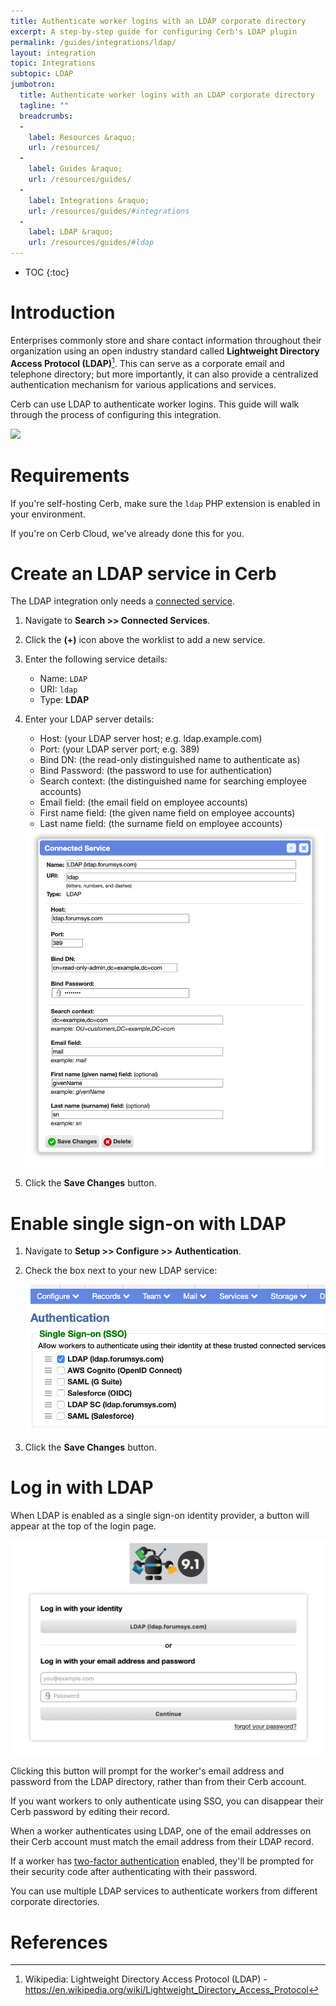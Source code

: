 ```yaml
---
title: Authenticate worker logins with an LDAP corporate directory
excerpt: A step-by-step guide for configuring Cerb's LDAP plugin
permalink: /guides/integrations/ldap/
layout: integration
topic: Integrations
subtopic: LDAP
jumbotron:
  title: Authenticate worker logins with an LDAP corporate directory
  tagline: ""
  breadcrumbs:
  -
    label: Resources &raquo;
    url: /resources/
  -
    label: Guides &raquo;
    url: /resources/guides/
  -
    label: Integrations &raquo;
    url: /resources/guides/#integrations
  -
    label: LDAP &raquo;
    url: /resources/guides/#ldap
---
```


* TOC
{:toc}

# Introduction

Enterprises commonly store and share contact information throughout their organization using an open industry standard called **Lightweight Directory Access Protocol (LDAP)**[^ldap]. This can serve as a corporate email and telephone directory; but more importantly, it can also provide a centralized authentication mechanism for various applications and services.

Cerb can use LDAP to authenticate worker logins. This guide will walk through the process of configuring this integration.

<div class="cerb-screenshot">
<img src="/assets/images/guides/ldap/plugin/cerb-and-ldap.png" class="screenshot">
</div>

# Requirements

If you're self-hosting Cerb, make sure the `ldap` PHP extension is enabled in your environment.

If you're on Cerb Cloud, we've already done this for you.

# Create an LDAP service in Cerb

The LDAP integration only needs a [connected service](/docs/connected-services/).

1. Navigate to **Search >> Connected Services**.

1. Click the **(+)** icon above the worklist to add a new service.

1. Enter the following service details:
	* Name: `LDAP`
	* URI: `ldap`
	* Type: **LDAP**

1. Enter your LDAP server details:
	* Host: (your LDAP server host; e.g. ldap.example.com)
	* Port: (your LDAP server port; e.g. 389)
	* Bind DN: (the read-only distinguished name to authenticate as)
	* Bind Password: (the password to use for authentication)
	* Search context: (the distinguished name for searching employee accounts)
	* Email field: (the email field on employee accounts)
	* First name field: (the given name field on employee accounts)
	* Last name field: (the surname field on employee accounts)

	<div class="cerb-screenshot">
	<img src="/assets/images/guides/ldap/plugin/connected-service.png" class="screenshot">
	</div>

1. Click the **Save Changes** button.

# Enable single sign-on with LDAP

1. Navigate to **Setup >> Configure >> Authentication**.

1. Check the box next to your new LDAP service:

	<div class="cerb-screenshot">
	<img src="/assets/images/guides/ldap/plugin/setup-auth.png" class="screenshot">
	</div>

1. Click the **Save Changes** button.

# Log in with LDAP

When LDAP is enabled as a single sign-on identity provider, a button will appear at the top of the login page.

<div class="cerb-screenshot">
<img src="/assets/images/guides/ldap/plugin/login-ldap-sso.png" class="screenshot">
</div>

Clicking this button will prompt for the worker's email address and password from the LDAP directory, rather than from their Cerb account.

If you want workers to only authenticate using SSO, you can disappear their Cerb password by editing their record.

When a worker authenticates using LDAP, one of the email addresses on their Cerb account must match the email address from their LDAP record.

If a worker has [two-factor authentication](/guides/security/configure-two-factor/) enabled, they'll be prompted for their security code after authenticating with their password.

You can use multiple LDAP services to authenticate workers from different corporate directories.

# References

[^ldap]: Wikipedia: Lightweight Directory Access Protocol (LDAP) - <https://en.wikipedia.org/wiki/Lightweight_Directory_Access_Protocol>
